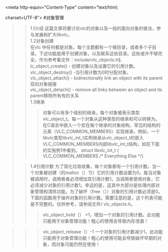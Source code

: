 <meta http-equiv="Content-Type" content="text/html;

charset=UTF-8">
#对象管理
>>1.1介绍
这篇文章将要讨论vlc的对象以及一般的面向对象的做法，参与发展和扩大libvlc。   
>>1.2对象创建  
>在vlc 中任何都是对象。每个主题都有一个根目录，或者多个子目录。下述功能是用于创建对象，以及联系这些目录。这些或许不够完全，作为参考看文件：include/vlc_objects.h§.    
>>lc_object_create() - 创建对象以及设置它的引用计数。   
>>vlc_object_destroy() -当引用计数为0时分配对象。   
>>vlc_object_attach() - bidirectionally link an object with its parent双向对象链接    
>vlc_object_detach() - remove all links between an object and its parent移除所有有的关系   
>>1.3继承  
>>>对象可以有多个级别的继承。每个对象被表示类型vlc_object_t。每一个对象从这种类型的继承和可以转换为。在C语言中嵌入一个宏在每个继承的对象结构，常见的结构的元素（VLC_COMMON_MEMBERS）实现继承。例如，一个libvlc类型libvlc_int_t实例继承从vlc_object_t的嵌入VLC_COMMON_MEMBERS内部libvlc_int_t结构，如在下面的实施例1中看到。
struct libvlc_int_t {    VLC_COMMON_MEMBERS    /* Everything Else */}  
>
>>1.4引用计数
为了简化垃圾收集，每个对象都有一个引用计数。当一个对象被创建（的malloc（）'D）它的引用计数设置为0。每当对象被调用时，调用者者必须增加其引用计数1。当调用者使用对象，它必须减少对象的引用计数1。幸运的是，这其中大部分是处理内部对象管理和清除功能。为了破坏（free（））对象的引用计数必须是0。下面的函数用于操作对象的引用计数。需要注意的是，这个列表可能是不完整的。仅供参考，请参阅文件/ vlc_objects.h。
 >>>vlc_object_hold（） +1，增加一个对象的引用计数。此功能只能用于对象管理功能！粗心的使用会导致内存泄漏！    

>>> vlc_object_release（）-1 一个对象的引用计数减少1。此功能只能用于对象管理功能！粗心的使用可能会导致破坏早期的对象，而对象可能仍然在使用！
